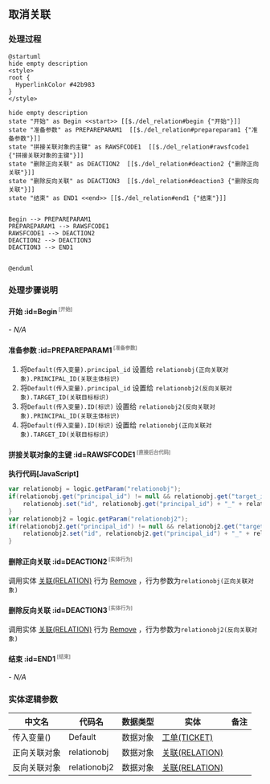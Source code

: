 ## 取消关联 <!-- {docsify-ignore-all} -->

   

### 处理过程

```plantuml
@startuml
hide empty description
<style>
root {
  HyperlinkColor #42b983
}
</style>

hide empty description
state "开始" as Begin <<start>> [[$./del_relation#begin {"开始"}]]
state "准备参数" as PREPAREPARAM1  [[$./del_relation#prepareparam1 {"准备参数"}]]
state "拼接关联对象的主键" as RAWSFCODE1  [[$./del_relation#rawsfcode1 {"拼接关联对象的主键"}]]
state "删除正向关联" as DEACTION2  [[$./del_relation#deaction2 {"删除正向关联"}]]
state "删除反向关联" as DEACTION3  [[$./del_relation#deaction3 {"删除反向关联"}]]
state "结束" as END1 <<end>> [[$./del_relation#end1 {"结束"}]]


Begin --> PREPAREPARAM1
PREPAREPARAM1 --> RAWSFCODE1
RAWSFCODE1 --> DEACTION2
DEACTION2 --> DEACTION3
DEACTION3 --> END1


@enduml
```


### 处理步骤说明

#### 开始 :id=Begin<sup class="footnote-symbol"> <font color=gray size=1>[开始]</font></sup>



*- N/A*
#### 准备参数 :id=PREPAREPARAM1<sup class="footnote-symbol"> <font color=gray size=1>[准备参数]</font></sup>



1. 将`Default(传入变量).principal_id` 设置给  `relationobj(正向关联对象).PRINCIPAL_ID(关联主体标识)`
2. 将`Default(传入变量).principal_id` 设置给  `relationobj2(反向关联对象).TARGET_ID(关联目标标识)`
3. 将`Default(传入变量).ID(标识)` 设置给  `relationobj2(反向关联对象).PRINCIPAL_ID(关联主体标识)`
4. 将`Default(传入变量).ID(标识)` 设置给  `relationobj(正向关联对象).TARGET_ID(关联目标标识)`

#### 拼接关联对象的主键 :id=RAWSFCODE1<sup class="footnote-symbol"> <font color=gray size=1>[直接后台代码]</font></sup>



<p class="panel-title"><b>执行代码[JavaScript]</b></p>

```groovy
var relationobj = logic.getParam("relationobj");
if(relationobj.get("principal_id") != null && relationobj.get("target_id") != null){
    relationobj.set("id", relationobj.get("principal_id") + "_" + relationobj.get("target_id"));
}
var relationobj2 = logic.getParam("relationobj2");
if(relationobj2.get("principal_id") != null && relationobj2.get("target_id") != null){
    relationobj2.set("id", relationobj2.get("principal_id") + "_" + relationobj2.get("target_id"));
}

```

#### 删除正向关联 :id=DEACTION2<sup class="footnote-symbol"> <font color=gray size=1>[实体行为]</font></sup>



调用实体 [关联(RELATION)](module/Base/Relation.md) 行为 [Remove](module/Base/Relation#行为) ，行为参数为`relationobj(正向关联对象)`

#### 删除反向关联 :id=DEACTION3<sup class="footnote-symbol"> <font color=gray size=1>[实体行为]</font></sup>



调用实体 [关联(RELATION)](module/Base/Relation.md) 行为 [Remove](module/Base/Relation#行为) ，行为参数为`relationobj2(反向关联对象)`

#### 结束 :id=END1<sup class="footnote-symbol"> <font color=gray size=1>[结束]</font></sup>



*- N/A*



### 实体逻辑参数

|    中文名   |    代码名    |  数据类型    |  实体   |备注 |
| --------| --------| -------- | -------- | --------   |
|传入变量(<i class="fa fa-check"/></i>)|Default|数据对象|[工单(TICKET)](module/ProdMgmt/Ticket.md)||
|正向关联对象|relationobj|数据对象|[关联(RELATION)](module/Base/Relation.md)||
|反向关联对象|relationobj2|数据对象|[关联(RELATION)](module/Base/Relation.md)||

